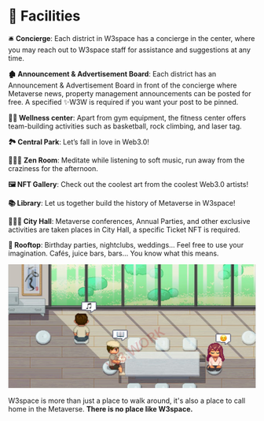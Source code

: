 # 🎱 Facilities

🛎 **Concierge**: Each district in W3space has a concierge in the center, where you may reach out to W3space staff for assistance and suggestions at any time.&#x20;

**🏚 Announcement & Advertisement Board**: Each district has an Announcement & Advertisement Board in front of the concierge where Metaverse news, property management announcements can be posted for free. A specified ✨W3W is required if you want your post to be pinned.&#x20;

**🏋🏿 Wellness center**: Apart from gym equipment, the fitness center offers team-building activities such as basketball, rock climbing, and laser tag.

**🏞 Central Park**: Let’s fall in love in Web3.0!&#x20;

🧘🏾‍♀️ **Zen Room**: Meditate while listening to soft music, run away from the craziness for the afternoon.

**🖼 NFT Gallery**: Check out the coolest art from the coolest Web3.0 artists!&#x20;

**📚 Library**: Let us together build the history of Metaverse in W3space!&#x20;

**👩🏼‍⚖️ City Hall**: Metaverse conferences, Annual Parties, and other exclusive activities are taken places in City Hall, a specific Ticket NFT is required.

**🍾 Rooftop**: Birthday parties, nightclubs, weddings… Feel free to use your imagination. Cafés, juice bars, bars… You know what this means.

![](../../.gitbook/assets/14.png)

W3space is more than just a place to walk around, it's also a place to call home in the Metaverse. **There is no place like W3space.**
